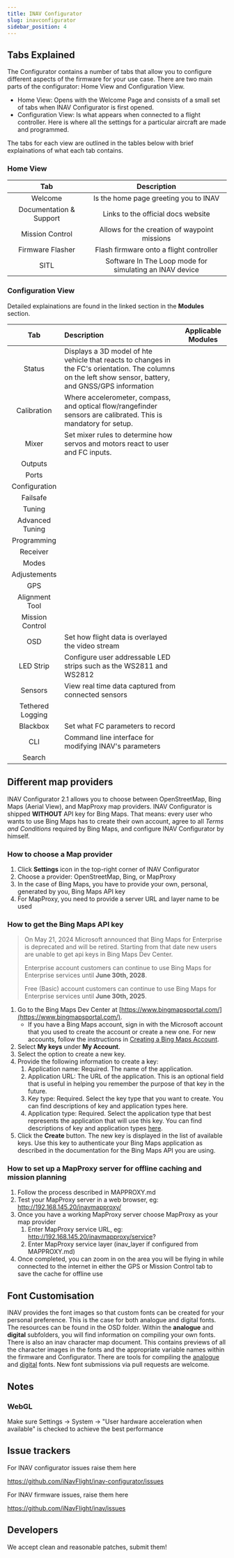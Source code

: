 ```yaml
---
title: INAV Configurator
slug: inavconfigurator
sidebar_position: 4
---
```


## Tabs Explained

The Configurator contains a number of tabs that allow you to configure different aspects of the firmware for your use case. 
There are two main parts of the configurator: Home View and Configuration View.
- Home View: Opens with the Welcome Page and consists of a small set of tabs when INAV Configurator is first opened. 
- Configuration View: Is what appears when connected to a flight controller. Here is where all the settings for a particular aircraft are made and programmed.

The tabs for each view are outlined in the tables below with brief explainations of what each tab contains.

### Home View

| Tab | Description |
| :---: | :--------: |
| Welcome | Is the home page greeting you to INAV |
| Documentation & Support | Links to the official docs website |
| Mission Control | Allows for the creation of waypoint missions |
| Firmware Flasher | Flash firmware onto a flight controller |
| SITL | Software In The Loop mode for simulating an INAV device |

### Configuration View

Detailed explainations are found in the linked section in the **Modules** section.

| Tab | Description | Applicable Modules |
| :---: | :-------- | :--------------: |
| Status | Displays a 3D model of hte vehicle that reacts to changes in the FC's orientation. The columns on the left show sensor, battery, and GNSS/GPS information | |
| Calibration | Where accelerometer, compass, and optical flow/rangefinder sensors are calibrated. This is mandatory for setup. | |
| Mixer | Set mixer rules to determine how servos and motors react to user and FC inputs. | |
| Outputs | | |
| Ports | | |
| Configuration | | |
| Failsafe | | |
| Tuning | | |
| Advanced Tuning | | |
| Programming | | |
| Receiver | | |
| Modes | | |
| Adjustements | | |
| GPS | | |
| Alignment Tool | | |
| Mission Control | | |
| OSD | Set how flight data is overlayed the video stream | |
| LED Strip | Configure user addressable LED strips such as the WS2811 and WS2812 | |
| Sensors | View real time data captured from connected sensors | |
| Tethered Logging | | |
| Blackbox | Set what FC parameters to record | |
| CLI | Command line interface for modifying INAV's parameters | |
| Search | | |

## Different map providers

INAV Configurator 2.1 allows you to choose between OpenStreetMap, Bing Maps (Aerial View), and MapProxy map providers.
INAV Configurator is shipped **WITHOUT** API key for Bing Maps. That means: every user who wants to use Bing Maps has to create their own account, agree to all _Terms and Conditions_ required by Bing Maps, and configure INAV Configurator by himself.

### How to choose a Map provider

1. Click **Settings** icon in the top-right corner of INAV Configurator
1. Choose a provider: OpenStreetMap, Bing, or MapProxy
1. In the case of Bing Maps, you have to provide your own, personal, generated by you, Bing Maps API key
1. For MapProxy, you need to provide a server URL and layer name to be used

### How to get the Bing Maps API key

> On May 21, 2024 Microsoft announced that Bing Maps for Enterprise is deprecated and will be retired. Starting from that date
> new users are unable to get api keys in Bing Maps Dev Center. 
> 
> Enterprise account customers can continue to use Bing Maps for Enterprise services until **June 30th, 2028**.
> 
> Free (Basic) account customers can continue to use Bing Maps for Enterprise services until **June 30th, 2025**.

1. Go to the Bing Maps Dev Center at [https://www.bingmapsportal.com/](https://www.bingmapsportal.com/).
    * If you have a Bing Maps account, sign in with the Microsoft account that you used to create the account or create a new one. For new accounts, follow the instructions in [Creating a Bing Maps Account](https://msdn.microsoft.com/library/gg650598.aspx).
1. Select **My keys** under **My Account**.
1. Select the option to create a new key.
1. Provide the following information to create a key:
    1. Application name: Required. The name of the application.
    1. Application URL: The URL of the application. This is an optional field that is useful in helping you remember the purpose of that key in the future.
    1. Key type: Required. Select the key type that you want to create. You can find descriptions of key and application types here.
    1. Application type: Required. Select the application type that best represents the application that will use this key. You can find descriptions of key and application types [here](https://www.microsoft.com/maps/create-a-bing-maps-key.aspx).
1. Click the **Create** button. The new key is displayed in the list of available keys. Use this key to authenticate your Bing Maps application as described in the documentation for the Bing Maps API you are using.

### How to set up a MapProxy server for offline caching and mission planning
1. Follow the process described in MAPPROXY.md
1. Test your MapProxy server in a web browser, eg: http://192.168.145.20/inavmapproxy/
1. Once you have a working MapProxy server choose MapProxy as your map provider
	1. Enter MapProxy service URL, eg: http://192.168.145.20/inavmapproxy/service?
	1. Enter MapProxy service layer (inav_layer if configured from MAPPROXY.md)
1. Once completed, you can zoom in on the area you will be flying in while connected to the internet in either the GPS or Mission Control tab to save the cache for offline use

## Font Customisation

INAV provides the font images so that custom fonts can be created for your personal preference. This is the case for both analogue and digital fonts. The resources can be found in the OSD folder. Within the **analogue** and **digital** subfolders, you will find information on compiling your own fonts. There is also an inav character map document. This contains previews of all the character images in the fonts and the appropriate variable names within the firmware and Configurator. There are tools for compiling the [analogue](https://github.com/fiam/max7456tool) and [digital](https://github.com/MrD-RC/hdosd-font-tool) fonts. New font submissions via pull requests are welcome.

## Notes

### WebGL

Make sure Settings -> System -> "User hardware acceleration when available" is checked to achieve the best performance

## Issue trackers

For INAV configurator issues raise them here

https://github.com/iNavFlight/inav-configurator/issues

For INAV firmware issues, raise them here

https://github.com/iNavFlight/inav/issues

## Developers

We accept clean and reasonable patches, submit them!